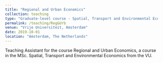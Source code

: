 ```yaml
---
title: "Regional and Urban Economics"
collection: teaching
type: "Graduate-level course - Spatial, Transport and Environmental Economics"
permalink: /teaching/Reg&Urb
venue: "Vrije Universiteit, Amsterdam"
date: 2019-10-01
location: "Amsterdam, The Netherlands"
---
```


Teaching Assistant for the course Regional and Urban Economics, a course in the MSc. Spatial, Transport and Environmental Economics from the VU. 

